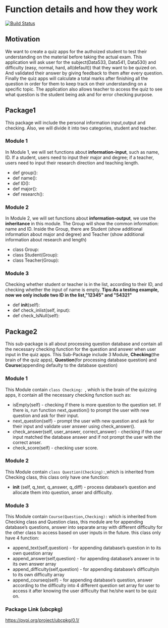 # Function details  and how they work

[![Build Status](https://app.travis-ci.com/lilitang2022/InClassCI2022.svg?branch=main)](https://app.travis-ci.com/lilitang2022/InClassCI2022)

## Motivation
We want to create a quiz apps for the authoized  student to test their understanding on the material before taking the actual exam. This application will ask user for the subject(Data533, Data541, Data530) and difficulty (easy, normal, hard, all(default)) that they want to be quized on. And validated their answer by giving feedback to them after every question. Finally the quiz apps will calculate a total marks after finishing all the question in order for them to keep track on their understanding on a specific topic. The application also allows teacher to access the quiz to see what question is the student being ask and for error checking purpose.
## Package1
This package will include the personal information input,output and checking. Also, we will divide it into two categories, student and teacher.
### Module 1
In Module 1, we will set functions about **information-input**, such as name, ID. If a student, users need to input their major and degree; if a teacher, users need to input their research direction and teaching length.
- def group():
- def name():
- def ID():
- def major():   
- def research():
### Module 2
In Module 2, we will set functions about **information-output**, we use the **inheritance** in this module. The Group will show the common information: name and ID. Inside the Group, there are Student (show additional information about major and degree) and Teacher (show additional information about research and length)
- class Group: 
- class Student(Group): 
- class Teacher(Group): 
### Module 3
Checking whether student or teacher is in the list, according to their ID, and checking whether the input of name is empty.
**Tips:As a testing example, now we only include two ID in the list,"12345" and "54321"**
-  def __init__(self):
-  def check_inlist(self, input):
-  def check_IsNull(self):


## Package2
This sub-package is all about processing question database and contain all the necessary checking function for the question and answer when user input in the quiz apps. This Sub-Package include 3 Module, **Checking**(the brain of the quiz apps), **Question**(for processing database question) and **Course**(appending defaulty to the  database question)
### Module 1
This Module contain ```class Checking: ```, which is the brain of the quizzing apps, it contain all the necessary checking function such as:
- isEmpty(self) - checking if there is more question to the question set. If there is, run function next_question() to prompt the user with new question and ask for their input.
- next_question(self) - prompt the user with new question and ask for their input and validate user answer using check_answer().
- check_answer(self, user_answer, correct_answer) - checking if the user input matched the database answer and if not prompt the user with the correct anser.
- check_score(self) - checking user score.

### Module 2
This Module contain ```class Question(Checking):```,which is inherited from Checking class, this class only have one function: 
-  __init__ (self, q_text, q_answer, q_diff) - process database’s question and allocate them into question, anser and difficulty.


### Module 3
This Module contain ```Course(Question,Checking):``` which is inherited from Checking class and Question class, this module are for appending database’s questions, answer into separate array with different difficulty for the other class to access based on user inputs in the future. this class only have 4 function: 
- append_text(self,question) - for appending database’s question in to its own question array
- append_answer(self,question) - for appending database’s answer in to its own answer array
- append_difficulty(self,question) - for appending database’s difficultyin to its own difficulty array
- append_courseq(self) - for appending database’s question, answer according to the difficulty into 4 different question set array for user to access it after knowing the user difficulty that he/she want to be quiz on.

### Package Link (ubcpkg)
https://pypi.org/project/ubcpkg/0.1/














